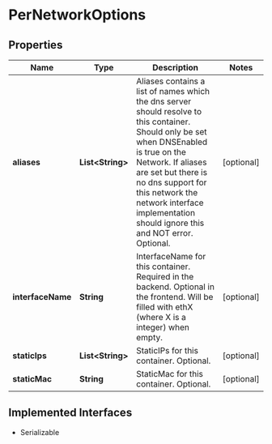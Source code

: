 

# PerNetworkOptions


## Properties

| Name | Type | Description | Notes |
|------------ | ------------- | ------------- | -------------|
|**aliases** | **List&lt;String&gt;** | Aliases contains a list of names which the dns server should resolve to this container. Should only be set when DNSEnabled is true on the Network. If aliases are set but there is no dns support for this network the network interface implementation should ignore this and NOT error. Optional. |  [optional] |
|**interfaceName** | **String** | InterfaceName for this container. Required in the backend. Optional in the frontend. Will be filled with ethX (where X is a integer) when empty. |  [optional] |
|**staticIps** | **List&lt;String&gt;** | StaticIPs for this container. Optional. |  [optional] |
|**staticMac** | **String** | StaticMac for this container. Optional. |  [optional] |


## Implemented Interfaces

* Serializable



